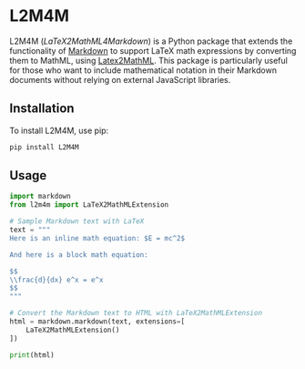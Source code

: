 # L2M4M

L2M4M (_LaTeX2MathML4Markdown_) is a Python package that extends the 
functionality of [Markdown][md] to support LaTeX math expressions by converting 
them to MathML, using [Latex2MathML][l2m]. This package is particularly 
useful for those who want to include mathematical notation in their Markdown 
documents without relying on external JavaScript libraries.

## Installation

To install L2M4M, use pip:

```bash
pip install L2M4M
```

## Usage

```python
import markdown
from l2m4m import LaTeX2MathMLExtension

# Sample Markdown text with LaTeX
text = """
Here is an inline math equation: $E = mc^2$

And here is a block math equation:

$$
\\frac{d}{dx} e^x = e^x
$$
"""

# Convert the Markdown text to HTML with LaTeX2MathMLExtension
html = markdown.markdown(text, extensions=[
    LaTeX2MathMLExtension()
])

print(html)
```

[md]: https://pypi.org/project/Markdown/
[l2m]: https://pypi.org/project/latex2mathml/
